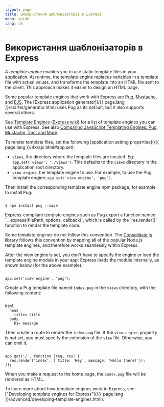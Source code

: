 ```yaml
---
layout: page
title: Використання шаблонізаторів в Express
menu: guide
lang: uk
---
```


# Використання шаблонізаторів в Express

A _template engine_ enables you to use static template files in your application.   At runtime, the template engine replaces
variables in a template file with actual values, and transforms the template into an HTML file sent to the client.
This approach makes it easier to design an HTML page.

Some popular template engines that work with Express are [Pug](http://jade-lang.com/),
[Mustache](https://www.npmjs.com/package/mustache), and [EJS](https://www.npmjs.com/package/ejs).
The [Express application generator](/{{ page.lang }}/starter/generator.html) uses Pug as its default, but it also supports several others.

See [Template Engines (Express wiki)](https://github.com/strongloop/express/wiki#template-engines)
for a list of template engines you can use with Express.
See also [Comparing JavaScript Templating Engines: Pug, Mustache, Dust and More](https://strongloop.com/strongblog/compare-javascript-templates-jade-mustache-dust/).

To render template files, set the following [application setting properties](/{{ page.lang }}/4x/api.html#app.set):

* `views`, the directory where the template files are located. Eg: `app.set('views', './views')`.
This defaults to the `views` directory in the application root directory.
* `view engine`, the template engine to use. For example, to use the Pug template engine: `app.set('view engine', 'pug')`.

Then install the corresponding template engine npm package; for example to install Pug:

<pre><code class="language-sh" translate="no">
$ npm install pug --save
</code></pre>

<div class="doc-box doc-notice" markdown="1">
Express-compliant template engines such as Pug export a function named `__express(filePath, options, callback)`,
which is called by the `res.render()` function to render the template code.

Some template engines do not follow this convention. The [Consolidate.js](https://www.npmjs.org/package/consolidate)
library follows this convention by mapping all of the popular Node.js template engines, and therefore works seamlessly within Express.
</div>

After the view engine is set, you don't have to specify the engine or load the template engine module in your app;
Express loads the module internally, as shown below (for the above example).

<pre><code class="language-javascript" translate="no">
app.set('view engine', 'pug');
</code></pre>

Create a Pug template file named `index.pug` in the `views` directory, with the following content:

<pre><code class="language-javascript" translate="no">
html
  head
    title= title
  body
    h1= message
</code></pre>

Then create a route to render the `index.pug` file. If the `view engine` property is not set,
you must specify the extension of the `view` file. Otherwise, you can omit it.

<pre><code class="language-javascript" translate="no">
app.get('/', function (req, res) {
  res.render('index', { title: 'Hey', message: 'Hello there!'});
});
</code></pre>

When you make a request to the home page, the `index.pug` file will be rendered as HTML.

To learn more about how template engines work in Express, see:
["Developing template engines for Express"](/{{ page.lang }}/advanced/developing-template-engines.html).
